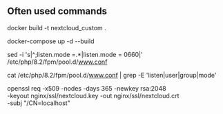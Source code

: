 

## Often used commands

docker build -t nextcloud_custom .

docker-compose up -d --build

sed -i 's|^;listen.mode =.*|listen.mode = 0660|' /etc/php/8.2/fpm/pool.d/www.conf

cat /etc/php/8.2/fpm/pool.d/www.conf | grep -E 'listen|user|group|mode'

openssl req -x509 -nodes -days 365 -newkey rsa:2048 \
  -keyout nginx/ssl/nextcloud.key -out nginx/ssl/nextcloud.crt \
  -subj "/CN=localhost"